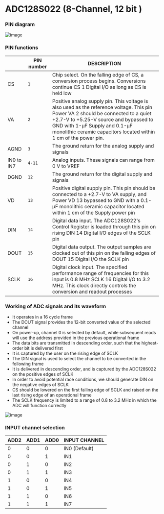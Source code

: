 # ADC128S022 (8-Channel, 12 bit ) #

### PIN diagram ###
![image](https://user-images.githubusercontent.com/104309685/197006149-e1dc0387-c5b4-45ee-9ca1-627e66a103a6.png)

### PIN functions ###

|                |PIN number   |DESCRIPTION                                                                                                                                                                                                                                                                            |
|----------------|-------------|--------------------------------------------------------------------------------------------------------------------------------------------------------------------------------------------------------------------------------------------------------------------------------|  
|CS              | `1`         |Chip select. On the falling edge of CS, a conversion process begins. Conversions continue CS 1 Digital I/O as long as CS is held low                                                                                                                                            |
|VA              | `2`         |Positive analog supply pin. This voltage is also used as the reference voltage. This pin Power VA 2 should be connected to a quiet +2.7-V to +5.25-V source and bypassed to GND with 1-µF Supply and 0.1-µF monolithic ceramic capacitors located within 1 cm of the power pin. |                                                                                                                                                                |
|AGND            | `3`         |The ground return for the analog supply and signals                                                                                                                                                                                                                             |
|IN0 to IN7      | `4-11`      |Analog inputs. These signals can range from 0 V to VREF                                                                                                                                                                                                                         |                              
|DGND            | `12`        |The ground return for the digital supply and signals                                                                                                                                                                                                                            | 
|VD              | `13`        |Positive digital supply pin. This pin should be connected to a +2.7-V to VA supply, and Power VD 13 bypassed to GND with a 0.1-µF monolithic ceramic capacitor located within 1 cm of the Supply power pin                                                                      |
|DIN             | `14`        |Digital data input. The ADC128S022's Control Register is loaded through this pin on rising DIN 14 Digital I/O edges of the SCLK pin                                                                                                                                             |
|DOUT            | `15`        |Digital data output. The output samples are clocked out of this pin on the falling edges of DOUT 15 Digital I/O the SCLK pin                                                                                                                                                    |
|SCLK            | `16`        |Digital clock input. The specified performance range of frequencies for this input is 0.8 MHz SCLK 16 Digital I/O to 3.2 MHz. This clock directly controls the conversion and readout processes                                                                                 |

### Working of ADC signals and its waveform ###
- It operates in a 16 cycle frame
- The DOUT signal provides the 12-bit converted value of the selected channel
- On power-up, channel 0 is selected by default, while subsequent reads will use the address provided in the previous operational frame
- The data bits are transmitted in descending order, such that the highest-order bit is delivered first
- It is captured by the user on the rising edge of SCLK
- The DIN signal is used to select the channel to be converted in the following frame
- It is delivered in descending order, and is captured by the ADC128S022 on the positive edges of SCLK
- In order to avoid potential race conditions, we should generate DIN on the negative edges of SCLK
- CS should be lowered on the first falling edge of SCLK and raised on the last rising edge of an operational frame
- The SCLK frequency is limited to a range of 0.8 to 3.2 MHz in which the ADC will function correctly

![image](https://user-images.githubusercontent.com/104309685/197005867-2ac1802f-a987-4425-8ec6-9a1243278c46.png)

### INPUT channel selection ### 

|  ADD2  |  ADD1  |  ADD0  |  INPUT CHANNEL |
|--------|--------|--------|----------------|
|   0    |   0    |   0    |  IN0 (Default) |
|   0    |   0    |   1    |  IN1           |
|   0    |   1    |   0    |  IN2           |
|   0    |   1    |   1    |  IN3           |
|   1    |   0    |   0    |  IN4           |
|   1    |   0    |   1    |  IN5           |
|   1    |   1    |   0    |  IN6           |
|   1    |   1    |   1    |  IN7           |